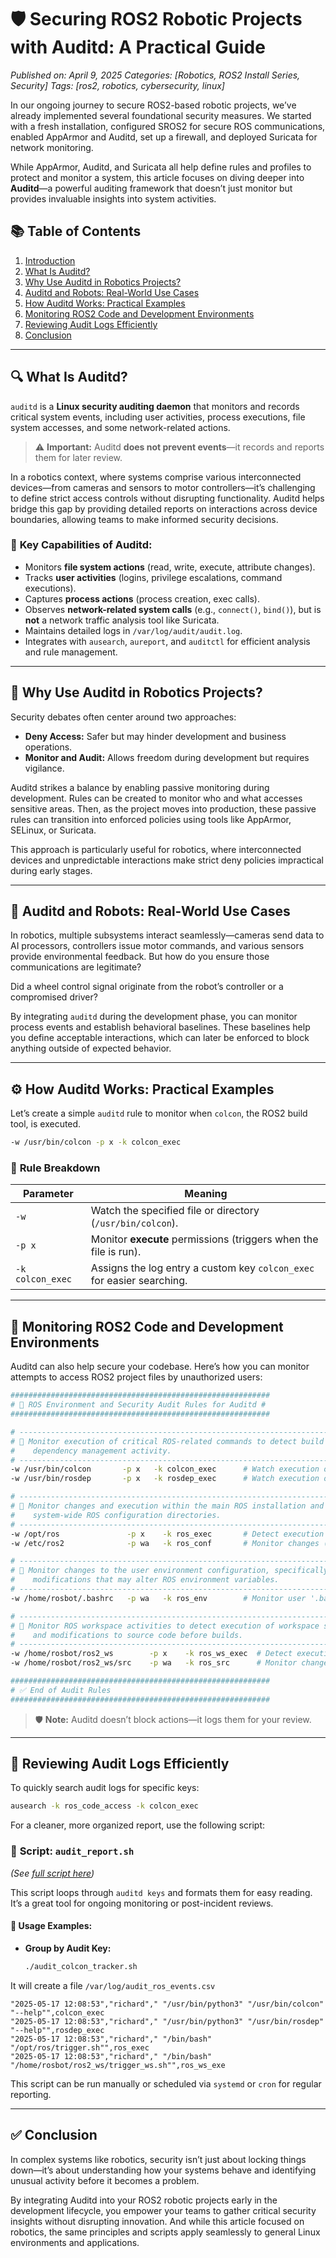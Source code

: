 # 🛡️ Securing ROS2 Robotic Projects with Auditd: A Practical Guide

*Published on: April 9, 2025*
*Categories: \[Robotics, ROS2 Install Series, Security]*
*Tags: \[ros2, robotics, cybersecurity, linux]*

In our ongoing journey to secure ROS2-based robotic projects, we’ve already implemented several foundational security measures. We started with a fresh installation, configured SROS2 for secure ROS communications, enabled AppArmor and Auditd, set up a firewall, and deployed Suricata for network monitoring.

While AppArmor, Auditd, and Suricata all help define rules and profiles to protect and monitor a system, this article focuses on diving deeper into **Auditd**—a powerful auditing framework that doesn’t just monitor but provides invaluable insights into system activities.

## 📚 **Table of Contents**

1. [Introduction](#introduction)
2. [What Is Auditd?](#what-is-auditd)
3. [Why Use Auditd in Robotics Projects?](#why-use-auditd-in-robotics-projects)
4. [Auditd and Robots: Real-World Use Cases](#auditd-and-robots-real-world-use-cases)
5. [How Auditd Works: Practical Examples](#how-auditd-works-practical-examples)
6. [Monitoring ROS2 Code and Development Environments](#monitoring-ros2-code-and-development-environments)
7. [Reviewing Audit Logs Efficiently](#reviewing-audit-logs-efficiently)
8. [Conclusion](#conclusion)


---

## 🔍 **What Is Auditd?**

`auditd` is a **Linux security auditing daemon** that monitors and records critical system events, including user activities, process executions, file system accesses, and some network-related actions.

> ⚠️ **Important:** Auditd **does not prevent events**—it records and reports them for later review.

In a robotics context, where systems comprise various interconnected devices—from cameras and sensors to motor controllers—it’s challenging to define strict access controls without disrupting functionality. Auditd helps bridge this gap by providing detailed reports on interactions across device boundaries, allowing teams to make informed security decisions.

### 📌 **Key Capabilities of Auditd:**

* Monitors **file system actions** (read, write, execute, attribute changes).
* Tracks **user activities** (logins, privilege escalations, command executions).
* Captures **process actions** (process creation, exec calls).
* Observes **network-related system calls** (e.g., `connect()`, `bind()`), but is **not** a network traffic analysis tool like Suricata.
* Maintains detailed logs in `/var/log/audit/audit.log`.
* Integrates with `ausearch`, `aureport`, and `auditctl` for efficient analysis and rule management.

---

## 🤖 **Why Use Auditd in Robotics Projects?**

Security debates often center around two approaches:

* **Deny Access:** Safer but may hinder development and business operations.
* **Monitor and Audit:** Allows freedom during development but requires vigilance.

Auditd strikes a balance by enabling passive monitoring during development. Rules can be created to monitor who and what accesses sensitive areas. Then, as the project moves into production, these passive rules can transition into enforced policies using tools like AppArmor, SELinux, or Suricata.

This approach is particularly useful for robotics, where interconnected devices and unpredictable interactions make strict deny policies impractical during early stages.

---

## 🤖 **Auditd and Robots: Real-World Use Cases**

In robotics, multiple subsystems interact seamlessly—cameras send data to AI processors, controllers issue motor commands, and various sensors provide environmental feedback. But how do you ensure those communications are legitimate?

Did a wheel control signal originate from the robot’s controller or a compromised driver?

By integrating `auditd` during the development phase, you can monitor process events and establish behavioral baselines. These baselines help you define acceptable interactions, which can later be enforced to block anything outside of expected behavior.

---

## ⚙️ **How Auditd Works: Practical Examples**

Let’s create a simple `auditd` rule to monitor when `colcon`, the ROS2 build tool, is executed.

```bash
-w /usr/bin/colcon -p x -k colcon_exec
```

### 📖 **Rule Breakdown**

| Parameter        | Meaning                                                                |
| ---------------- | ---------------------------------------------------------------------- |
| `-w`             | Watch the specified file or directory (`/usr/bin/colcon`).             |
| `-p x`           | Monitor **execute** permissions (triggers when the file is run).       |
| `-k colcon_exec` | Assigns the log entry a custom key `colcon_exec` for easier searching. |

---

## 📝 **Monitoring ROS2 Code and Development Environments**

Auditd can also help secure your codebase. Here’s how you can monitor attempts to access ROS2 project files by unauthorized users:

```bash
##########################################################
# 🚀 ROS Environment and Security Audit Rules for Auditd #
##########################################################

# -----------------------------------------------------------------------------
# 🔹 Monitor execution of critical ROS-related commands to detect build and 
#    dependency management activity.
# -----------------------------------------------------------------------------
-w /usr/bin/colcon       -p x   -k colcon_exec      # Watch execution of 'colcon' (ROS workspace build tool)
-w /usr/bin/rosdep       -p x   -k rosdep_exec      # Watch execution of 'rosdep' (ROS dependency manager)

# -----------------------------------------------------------------------------
# 🔹 Monitor changes and execution within the main ROS installation and 
#    system-wide ROS configuration directories.
# -----------------------------------------------------------------------------
-w /opt/ros               -p x    -k ros_exec       # Detect execution of binaries/scripts from the core ROS installation
-w /etc/ros2              -p wa   -k ros_conf       # Monitor changes (write/attribute) to ROS2 configuration files

# -----------------------------------------------------------------------------
# 🔹 Monitor changes to the user environment configuration, specifically for 
#    modifications that may alter ROS environment variables.
# -----------------------------------------------------------------------------
-w /home/rosbot/.bashrc   -p wa   -k ros_env        # Monitor user '.bashrc' for changes that might affect environment variables

# -----------------------------------------------------------------------------
# 🔹 Monitor ROS workspace activities to detect execution of workspace scripts 
#    and modifications to source code before builds.
# -----------------------------------------------------------------------------
-w /home/rosbot/ros2_ws        -p x    -k ros_ws_exec  # Detect execution of scripts/binaries in the workspace root
-w /home/rosbot/ros2_ws/src    -p wa   -k ros_src      # Monitor changes to source code files (write/attribute changes)

##########################################################
# ✅ End of Audit Rules
##########################################################

```

> 🛡️ **Note:** Auditd doesn’t block actions—it logs them for your review.

---

## 📂 **Reviewing Audit Logs Efficiently**

To quickly search audit logs for specific keys:

```bash
ausearch -k ros_code_access -k colcon_exec
```

For a cleaner, more organized report, use the following script:

### 📄 **Script: `audit_report.sh`**

*(See [full script here](#))*

This script loops through `auditd keys`  and formats them for easy reading. It’s a great tool for ongoing monitoring or post-incident reviews.

#### 📌 **Usage Examples:**

* **Group by Audit Key:**

  ```bash
  ./audit_colcon_tracker.sh
  ```

It will create a file `/var/log/audit_ros_events.csv`
```log
"2025-05-17 12:08:53","richard"," "/usr/bin/python3" "/usr/bin/colcon" "--help"",colcon_exec
"2025-05-17 12:08:53","richard"," "/usr/bin/python3" "/usr/bin/rosdep" "--help"",rosdep_exec
"2025-05-17 12:08:53","richard"," "/bin/bash" "/opt/ros/trigger.sh"",ros_exec
"2025-05-17 12:08:53","richard"," "/bin/bash" "/home/rosbot/ros2_ws/trigger_ws.sh"",ros_ws_exe
```

This script can be run manually or scheduled via `systemd` or `cron` for regular reporting.

---

## ✅ **Conclusion**

In complex systems like robotics, security isn’t just about locking things down—it’s about understanding how your systems behave and identifying unusual activity before it becomes a problem.

By integrating Auditd into your ROS2 robotic projects early in the development lifecycle, you empower your teams to gather critical security insights without disrupting innovation. And while this article focused on robotics, the same principles and scripts apply seamlessly to general Linux environments and applications.

